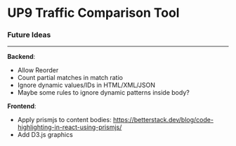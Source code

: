 # UP9 Traffic Comparison Tool


### Future Ideas

---

**Backend**:
- Allow Reorder
- Count partial matches in match ratio
- Ignore dynamic values/IDs in HTML/XML/JSON
- Maybe some rules to ignore dynamic patterns inside body?


**Frontend**:

- Apply prismjs to content bodies: https://betterstack.dev/blog/code-highlighting-in-react-using-prismjs/
- Add D3.js graphics
